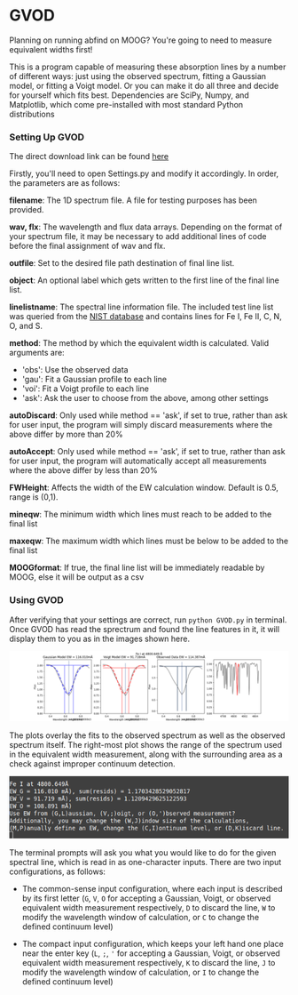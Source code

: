 # GVOD
Planning on running abfind on MOOG? You're going to need to measure equivalent widths first!

This is a program capable of measuring these absorption lines by a number of different ways: just using the observed spectrum, fitting a Gaussian model, or fitting a Voigt model. Or you can make it do all three and decide for yourself which fits best. Dependencies are SciPy, Numpy, and Matplotlib, which come pre-installed with most standard Python distributions

### Setting Up GVOD
The direct download link can be found [here](https://github.com/kolecki4/GVOD/archive/refs/heads/main.zip)

Firstly, you'll need to open Settings.py and modify it accordingly. In order, the parameters are as follows:

**filename**: The 1D spectrum file. A file for testing purposes has been provided.

**wav, flx**: The wavelength and flux data arrays. Depending on the format of your spectrum file, it may be necessary to add additional lines of code before the final assignment of wav and flx.

**outfile**: Set to the desired file path destination of final line list.

**object**: An optional label which gets written to the first line of the final line list.


**linelistname**: The spectral line information file. The included test line list was queried from the [NIST database](https://physics.nist.gov/PhysRefData/ASD/lines_form.html)  and contains lines for Fe I, Fe II, C, N, O, and S.

**method**: The method by which the equivalent width is calculated. 
Valid arguments are:
- 'obs': Use the observed data
- 'gau': Fit a Gaussian profile to each line
- 'voi': Fit a Voigt profile to each line
- 'ask': Ask the user to choose from the above, among other settings

**autoDiscard**: Only used while method == 'ask', if set to true, rather than ask for user input, the program will simply discard measurements where the above differ by more than 20%

**autoAccept**: Only used while method == 'ask', if set to true, rather than ask for user input, the program will automatically accept all measurements where the above differ by less than 20%

**FWHeight**: Affects the width of the EW calculation window. Default is 0.5, range is (0,1).

**mineqw**: The minimum width which lines must reach to be added to the final list

**maxeqw**: The maximum width which lines must be below to be added to the final list

**MOOGformat**: If true, the final line list will be immediately readable by MOOG, else it will be output as a csv

### Using GVOD
After verifying that your settings are correct, run ```python GVOD.py``` in terminal. Once GVOD has read the sprectrum and found the line features in it, it will display them to you as in the images shown here.

<img src="assets/GVODplots.png">

The plots overlay the fits to the observed spectrum as well as the observed spectrum itself. The right-most plot shows the range of the spectrum used in the equivalent width measurement, along with the surrounding area as a check against improper continuum detection.

<img src="assets/GVODcli.png">

The terminal prompts will ask you what you would like to do for the given spectral line, which is read in as one-character inputs. 
There are two input configurations, as follows:

- The common-sense input configuration, where each input is described by its first letter (```G```, ```V```, ```O``` for accepting a Gaussian, Voigt, or observed equivalent width measurement respectively, ```D``` to discard the line, ```W``` to modify the wavelength window of calculation, or ```C``` to change the defined continuum level)

- The compact input configuration, which keeps your left hand one place near the enter key (```L```, ```;```, ```'``` for accepting a Gaussian, Voigt, or observed equivalent width  measurement respectively, ```K``` to discard the line, ```J``` to modify the wavelength window of calculation, or ```I``` to change the defined continuum level)

